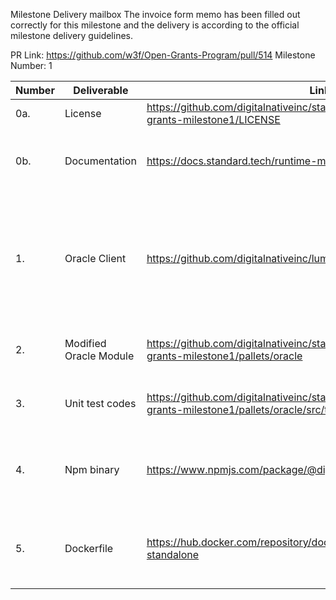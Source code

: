 Milestone Delivery mailbox
The invoice form memo has been filled out correctly for this milestone and the delivery is according to the official milestone delivery guidelines.

PR Link: https://github.com/w3f/Open-Grants-Program/pull/514
Milestone Number: 1

| Number | Deliverable            | Link                                                                                                           | Note                                                                                                              |
|--------|------------------------|----------------------------------------------------------------------------------------------------------------|-------------------------------------------------------------------------------------------------------------------|
| 0a.    | License                | https://github.com/digitalnativeinc/standard-substrate/blob/open-grants-milestone1/LICENSE                     | Apache License 2.0                                                                                                |
| 0b.    | Documentation          | https://docs.standard.tech/runtime-modules/oracle                                                                                     | Documentation will give high level overview of the oracle module                         |
| 1.     | Oracle Client          | https://github.com/digitalnativeinc/lumen                                                                      | Oracle client to receive information from external sources then submit information regularly to substrate runtime |
| 2.     | Modified Oracle Module | https://github.com/digitalnativeinc/standard-substrate/tree/open-grants-milestone1/pallets/oracle              | Oracle module to register operators and batch                                                                     |
| 3.     | Unit test codes        | https://github.com/digitalnativeinc/standard-substrate/blob/open-grants-milestone1/pallets/oracle/src/tests.rs | Unit test codes in `tests.rs` in each runtime module                                                              |
| 4.     | Npm binary             | https://www.npmjs.com/package/@digitalnative/lumen                                                             | We will provide a npm binary for oracle providers to install and run an oracle client                             |
| 5.     | Dockerfile             | https://hub.docker.com/repository/docker/standardprotocol/opportunity-standalone                               | Dockerfile for running Standard protocol binary will be provided                                                  |
